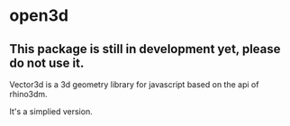 # open3d

## This package is still in development yet, please do not use it.

Vector3d is a 3d geometry library for javascript based on the api of rhino3dm.

It's a simplied version.
